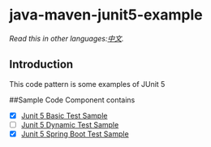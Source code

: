 # java-maven-junit5-example

*Read this in other languages:[中文](README-cn.md).*


## Introduction
This code pattern is some examples of JUnit 5

##Sample Code Component contains

- [X] [Junit 5 Basic Test Sample](\src\main\java\com\example\junit5\test\basic)
- [ ] [Junit 5 Dynamic Test Sample](\src\main\java\com\example\junit5\test\dynamic)
- [X] [Junit 5 Spring Boot Test Sample](\src\main\java\com\example\junit5\test\springboot)
